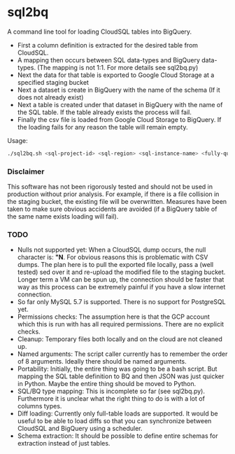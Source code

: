 # sql2bq

A command line tool for loading CloudSQL tables into BigQuery. 

* First a column definition is extracted for the desired table from CloudSQL.
* A mapping then occurs between SQL data-types and BigQuery data-types. (The mapping is not 1:1. For more details see sql2bq.py)
* Next the data for that table is exported to Google Cloud Storage at a specified staging bucket
* Next a dataset is create in BigQuery with the name of the schema (If it does not already exist)
* Next a table is created under that dataset in BigQuery with the name of the SQL table. If the table already exists the process will fail.
* Finally the csv file is loaded from Google Cloud Storage to BigQuery. If the loading fails for any reason the table will remain empty.

Usage:
```bash
./sql2bq.sh <sql-project-id> <sql-region> <sql-instance-name> <fully-qualified-table-name> <sql-username> <sql-password> <staging-bucket> <bq-project-id>
```
### Disclaimer

This software has not been rigorously tested and should not be used in production without prior analysis. 
For example, if there is a file collision in the staging bucket, the existing file will be overwritten. 
Measures have been taken to make sure obvious accidents are avoided (if a BigQuery table of the same name exists loading will fail).


### TODO

* Nulls not supported yet: When a CloudSQL dump occurs, the null character is: **"N**. 
For obvious reasons this is problematic with CSV dumps. 
The plan here is to pull the exported file locally, pass a (well tested) sed over it and re-upload the modified file to the staging bucket.
Longer term a VM can be spun up, the connection should be faster that way as this process can be extremely painful if you have a slow internet connection. 
* So far only MySQL 5.7 is supported. There is no support for PostgreSQL yet.
* Permissions checks: The assumption here is that the GCP account which this is run with has all required permissions. There are no explicit checks.
* Cleanup: Temporary files both locally and on the cloud are not cleaned up. 
* Named arguments: The script caller currently has to remember the order of 8 arguments. Ideally there should be named arguments.
* Portability: Initially, the entire thing was going to be a bash script. But mapping the SQL table definition to BQ and then JSON was just quicker in Python. Maybe the entire thing should be moved to Python.
* SQL/BQ type mapping: This is incomplete so far (see sql2bq.py). Furthermore it is unclear what the right thing to do is with a lot of columns types.
* Diff loading: Currently only full-table loads are supported. It would be useful to be able to load diffs so that you can synchronize between CloudSQL and BigQuery using a scheduler.
* Schema extraction: It should be possible to define entire schemas for extraction instead of just tables. 
